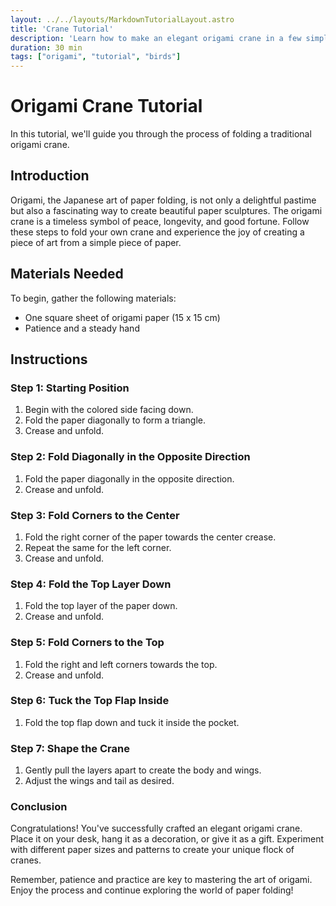 ```yaml
---
layout: ../../layouts/MarkdownTutorialLayout.astro
title: 'Crane Tutorial'
description: 'Learn how to make an elegant origami crane in a few simple steps.'
duration: 30 min
tags: ["origami", "tutorial", "birds"]
---
```


# Origami Crane Tutorial

In this tutorial, we'll guide you through the process of folding a traditional origami crane.

## Introduction

Origami, the Japanese art of paper folding, is not only a delightful pastime but also a fascinating way to create beautiful paper sculptures. The origami crane is a timeless symbol of peace, longevity, and good fortune. Follow these steps to fold your own crane and experience the joy of creating a piece of art from a simple piece of paper.

## Materials Needed

To begin, gather the following materials:

- One square sheet of origami paper (15 x 15 cm)
- Patience and a steady hand

## Instructions

### Step 1: Starting Position
1. Begin with the colored side facing down.
2. Fold the paper diagonally to form a triangle.
3. Crease and unfold.

### Step 2: Fold Diagonally in the Opposite Direction
1. Fold the paper diagonally in the opposite direction.
2. Crease and unfold.

### Step 3: Fold Corners to the Center
1. Fold the right corner of the paper towards the center crease.
2. Repeat the same for the left corner.
3. Crease and unfold.

### Step 4: Fold the Top Layer Down
1. Fold the top layer of the paper down.
2. Crease and unfold.

### Step 5: Fold Corners to the Top
1. Fold the right and left corners towards the top.
2. Crease and unfold.

### Step 6: Tuck the Top Flap Inside
1. Fold the top flap down and tuck it inside the pocket.

### Step 7: Shape the Crane
1. Gently pull the layers apart to create the body and wings.
2. Adjust the wings and tail as desired.

### Conclusion

Congratulations! You've successfully crafted an elegant origami crane. Place it on your desk, hang it as a decoration, or give it as a gift. Experiment with different paper sizes and patterns to create your unique flock of cranes.

Remember, patience and practice are key to mastering the art of origami. Enjoy the process and continue exploring the world of paper folding!
